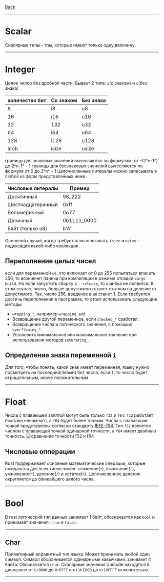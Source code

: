 [Back](../../README.md)

---

# Scalar

Скалярные типы - тпы, которые имеют только одну величину.

---

# Integer

Целое чилоо без дробной части. Бывает 2 типа: `i`(с знаком) и `u`(без знака)

| количество бит 	| Со знаком 	| Без знака 	|
|----------------	|-----------	|-----------	|
| 8              	| i8        	| u8        	|
| 16             	| i16       	| u16       	|
| 32             	| 132       	| u32       	|
| 64             	| i64       	| u64       	|
| 128            	| i128      	| u128      	|
| arch           	| isize     	| usize     	|

границы для знаковых значений вычесляются по формулам: от -(2^n-1^) до 2^n-1^ - 1
границы для бесзнаковых значений вычесляются по формуле от 0 до 2^n^ - 1
Целочисленные литералы можно записывать в любой из форм представленных ниже:

| Числовые литералы | Пример      |
|----------------	|-------------|
| Десятичный	    | 98_222      |
| Шестнадцатеричный | 0xff        |
| Восьмеричный	    | 0o77        |
| Двоичный	        | 0b1111_0000 |
| Байт (только u8)  | b'A'        |

Основной случай, когда требуется использовать `isize` и `usize` - индексация какой-либо коллекции.

## Переполнение целых чисел

если для переменной `u8`, что включает от 0 до 255 попытаться вписать 256, то возникнет паника при компиляции в режиме отладки `cargo build`. Но если запустить сборку с `--release`, то ошибка не появится. В этом случае, число, больше допустимого станет отатком на деление от допустимого. Так, число 256, введеное в `u8` станет 1.
Если требуется достичь переполнения в программе, то стоит использовать следующие методы:

- `wrapping_*`, например `wrapping_add`
- Возвращение другой переменное, если `checked_*` сработал.
- Возвращение числа и логического значения, с помощью `overflowing_*`.
- Установить минимальное или максимальное значение при использовании методов `saturating_`.

## Определение знака переменной `i`

Для того, чтобы понять, какой знак имеет переменная, языку нужно посмотреть на последний(левый) бит числа, если `1`, то число будет отрицательным, иначе положительным

---

# Float

Числа с плавающей запятой могут быть только `f32` и `f64`. `f32` работает быстрее ненамного, а `f64` будет более точным.
Числа с плавающей точкой представлены согласно стандарту [IEEE-754](https://ru.wikipedia.org/wiki/IEEE_754-2008). Тип `f32` является числом с плавающей точкой одинарной точности, а `f64` имеет двойную точность.
![сравнение точности f32 и f64](https://upload.wikimedia.org/wikipedia/commons/thumb/1/18/IEEE754.svg/446px-IEEE754.svg.png)


## Числовые опперации

Rust поддерживает основные математические операции, которые ожидаются для всех типов чисел: сложение(`+`), вычитание(`-`), умножение(`*`), деление(`/`) и остаток(`%`). Целочисленное деление округляется до ближайшего целого числа.

---

# Bool

В rust логический тип данных занимает 1 байт, обозначается как `bool` и принимает значения: `true` и `false`.

---

## Char

Примитивный алфавитный тип языка. Может принимать любой один символ. Символ оборачивается одинарными кавычками. занимает 4 байта. Обозначается `char`. Скалярные значения Unicode находятся в диапазоне от `U+0000` до `U+D7FF` и от `U+E000` до `U+10FFFF` включительно.

---